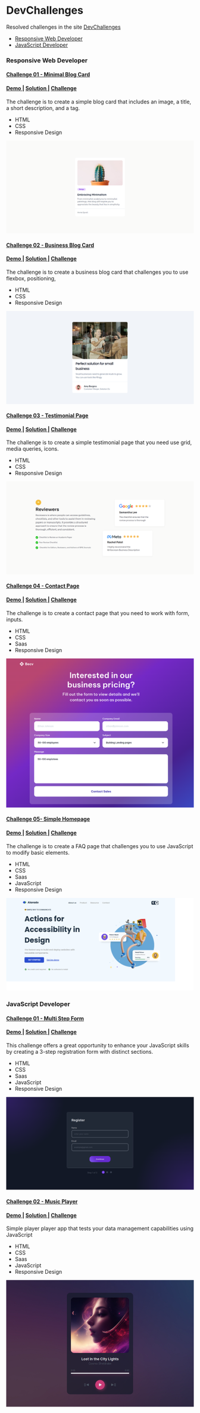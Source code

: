 # DevChallenges

Resolved challenges in the site [DevChallenges](https://devchallenges.io/)

- [Responsive Web Developer](#responsive-web-developer)
- [JavaScript Developer](#javascript-developer)

### Responsive Web Developer

#### [Challenge 01 - Minimal Blog Card](1_Responsive_Web_Developer/01_minimal_blog_card)

<div>
  <h4>
    <a href="https://dev-minimal-blog-card.netlify.app/">
      Demo
    </a>
    <span> | </span>
    <a href="https://devchallenges.io/solution/8219">
      Solution
    </a>
    <span> | </span>
    <a href="https://devchallenges.io/challenge/27">
      Challenge
    </a>
  </h4>
</div>

The challenge is to create a simple blog card that includes an image, a title, a short description, and a tag.

- HTML
- CSS
- Responsive Design

![screenshot](1_Responsive_Web_Developer/01_minimal_blog_card/images/preview/desktop.png)

#### [Challenge 02 - Business Blog Card](1_Responsive_Web_Developer/02_business_blog_card)

<div>
  <h4>
    <a href="https://dev-business-blog-card.netlify.app/">
      Demo
    </a>
    <span> | </span>
    <a href="https://devchallenges.io/solution/8366">
      Solution
    </a>
    <span> | </span>
    <a href="https://devchallenges.io/challenge/28">
      Challenge
    </a>
  </h4>
</div>
The challenge is to create a business blog card that challenges you to use flexbox, positioning,

- HTML
- CSS
- Responsive Design

![screenshot](1_Responsive_Web_Developer/02_business_blog_card/images/preview/desktop.png)

#### [Challenge 03 - Testimonial Page](1_Responsive_Web_Developer/03_testimonial_page)

<div>
  <h4>
    <a href="https://dev-testimonial-page.netlify.app/">
      Demo
    </a>
    <span> | </span>
    <a href="https://devchallenges.io/solution/8469">
      Solution
    </a>
    <span> | </span>
    <a href="https://devchallenges.io/challenge/29">
      Challenge
    </a>
  </h4>
</div>
The challenge is to create a simple testimonial page that you need use grid, media queries, icons.

- HTML
- CSS
- Responsive Design

![screenshot](1_Responsive_Web_Developer/03_testimonial_page/images/preview/desktop.png)

#### [Challenge 04 - Contact Page](1_Responsive_Web_Developer/04_contact_page)

<div>
  <h4>
    <a href="https://dev-contact-page.netlify.app/">
      Demo
    </a>
    <span> | </span>
    <a href="https://devchallenges.io/solution/8557">
      Solution
    </a>
    <span> | </span>
    <a href="https://devchallenges.io/challenge/31">
      Challenge
    </a>
  </h4>
</div>
The challenge is to create a contact page that you need to work with form, inputs.

- HTML
- CSS
- Saas
- Responsive Design

![screenshot](1_Responsive_Web_Developer/04_contact_page/assets/preview/desktop.png)

#### [Challenge 05- Simple Homepage](1_Responsive_Web_Developer/05_simple_homepage)

<div>
  <h4>
    <a href="https://dev-simple-homepage.netlify.app/">
      Demo
    </a>
    <span> | </span>
    <a href="https://devchallenges.io/editor/solution/8590">
      Solution
    </a>
    <span> | </span>
    <a href="https://devchallenges.io/challenge/33">
      Challenge
    </a>
  </h4>
</div>
The challenge is to create a FAQ page that challenges you to use JavaScript to modify basic elements.

- HTML
- CSS
- Saas
- JavaScript
- Responsive Design

![screenshot](1_Responsive_Web_Developer/05_simple_homepage/assets/preview/desktop.png)

### JavaScript Developer

#### [Challenge 01 - Multi Step Form](2_JavaScript_Developer/01_minimal_blog_card)

<div>
  <h4>
    <a href="https://dev-multi-step-form.netlify.app/">
      Demo
    </a>
    <span> | </span>
    <a href="https://devchallenges.io/editor/solution/8707">
      Solution
    </a>
    <span> | </span>
    <a href="https://devchallenges.io/challenge/35">
      Challenge
    </a>
  </h4>
</div>

This challenge offers a great opportunity to enhance your JavaScript skills by creating a 3-step registration form with distinct sections.

- HTML
- CSS
- Saas
- JavaScript
- Responsive Design

![screenshot](2_JavaScript_Developer/01_multi_step_form/assets/preview/desktop.png)

#### [Challenge 02 - Music Player](2_JavaScript_Developer/02_music_player)

<div>
  <h4>
    <a href="https://dev-music-player.netlify.app/">
      Demo
    </a>
    <span> | </span>
    <a href="https://devchallenges.io/editor/solution/8913">
      Solution
    </a>
    <span> | </span>
    <a href="https://devchallenges.io/challenge/36">
      Challenge
    </a>
  </h4>
</div>

Simple player player app that tests your data management capabilities using JavaScript

- HTML
- CSS
- Saas
- JavaScript
- Responsive Design

![screenshot](2_JavaScript_Developer/02_music_player/assets/preview/desktop.png)
